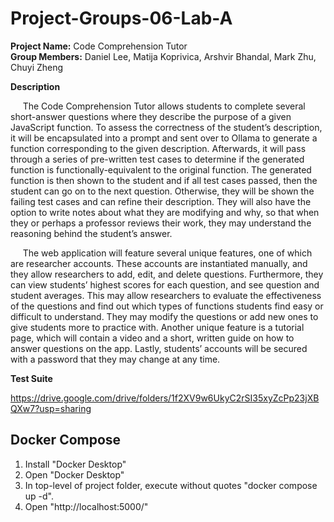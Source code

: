 # Project-Groups-06-Lab-A

**Project Name:** Code Comprehension Tutor  
**Group Members:** Daniel Lee, Matija Koprivica, Arshvir Bhandal, Mark Zhu, Chuyi Zheng  

**Description**

&nbsp;&nbsp;&nbsp;&nbsp; The Code Comprehension Tutor allows students to complete several short-answer questions where they describe the purpose of a given JavaScript function. To assess the correctness of the student’s description, it will be encapsulated into a prompt and sent over to Ollama to generate a function corresponding to the given description. Afterwards, it will pass through a series of pre-written test cases to determine if the generated function is functionally-equivalent to the original function. The generated function is then shown to the student and if all test cases passed, then the student can go on to the next question. Otherwise, they will be shown the failing test cases and can refine their description. They will also have the option to write notes about what they are modifying and why, so that when they or perhaps a professor reviews their work, they may understand the reasoning behind the student’s answer.  

&nbsp;&nbsp;&nbsp;&nbsp; The web application will feature several unique features, one of which are researcher accounts. These accounts are instantiated manually, and they allow researchers to add, edit, and delete questions. Furthermore, they can view students’ highest scores for each question, and see question and student averages. This may allow researchers to evaluate the effectiveness of the questions and find out which types of functions students find easy or difficult to understand. They may modify the questions or add new ones to give students more to practice with. Another unique feature is a tutorial page, which will contain a video and a short, written guide on how to answer questions on the app. Lastly, students’ accounts will be secured with a password that they may change at any time.

**Test Suite**

https://drive.google.com/drive/folders/1f2XV9w6UkyC2rSI35xyZcPp23jXBQXw7?usp=sharing

## Docker Compose

1) Install "Docker Desktop"
2) Open "Docker Desktop"
3) In top-level of project folder, execute without quotes "docker compose up -d".
4) Open "http://localhost:5000/"
